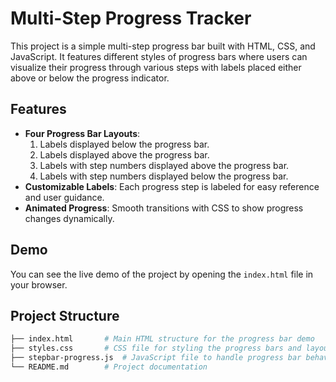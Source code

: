 # Multi-Step Progress Tracker

This project is a simple multi-step progress bar built with HTML, CSS, and JavaScript. It features different styles of progress bars where users can visualize their progress through various steps with labels placed either above or below the progress indicator.

## Features

- **Four Progress Bar Layouts**:
  1. Labels displayed below the progress bar.
  2. Labels displayed above the progress bar.
  3. Labels with step numbers displayed above the progress bar.
  4. Labels with step numbers displayed below the progress bar.
- **Customizable Labels**: Each progress step is labeled for easy reference and user guidance.
- **Animated Progress**: Smooth transitions with CSS to show progress changes dynamically.

## Demo

You can see the live demo of the project by opening the `index.html` file in your browser.

## Project Structure

```bash
├── index.html       # Main HTML structure for the progress bar demo
├── styles.css       # CSS file for styling the progress bars and layout
├── stepbar-progress.js  # JavaScript file to handle progress bar behavior (if required)
└── README.md        # Project documentation
